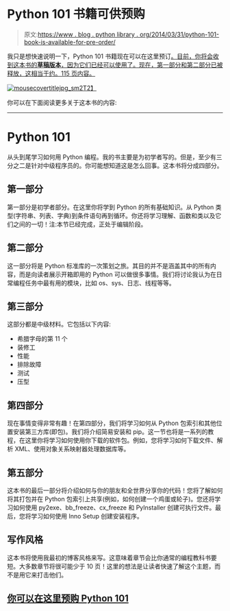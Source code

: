 # Python 101 书籍可供预购

> 原文:[https://www . blog . python library . org/2014/03/31/python-101-book-is-available-for-pre-order/](https://www.blog.pythonlibrary.org/2014/03/31/python-101-book-is-available-for-pre-order/)

我只是想快速说明一下，Python 101 书籍现在可以在这里预订[。目前，你将会收到这本书的**草稿版本**，因为它们已经可以使用了。现在，第一部分和第二部分已被释放，这相当于约。115 页内容。](https://gum.co/bppWr)

[![mousecovertitlejpg_sm2](../Images/3f498864a637c00e2d4075a1d8cedbd5.png)T2】](https://gum.co/bppWr)

你可以在下面阅读更多关于这本书的内容:

* * *

# Python 101

从头到尾学习如何用 Python 编程。我的书主要是为初学者写的。但是，至少有三分之二是针对中级程序员的。你可能想知道这是怎么回事。这本书将分成四部分。

## 第一部分

第一部分是初学者部分。在这里你将学到 Python 的所有基础知识。从 Python 类型(字符串、列表、字典)到条件语句再到循环。你还将学习理解、函数和类以及它们之间的一切！注:本节已经完成，正处于编辑阶段。

## 第二部分

这一部分将是 Python 标准库的一次策划之旅。其目的并不是涵盖其中的所有内容，而是向读者展示开箱即用的 Python 可以做很多事情。我们将讨论我认为在日常编程任务中最有用的模块，比如 os、sys、日志、线程等等。

## 第三部分

这部分都是中级材料。它包括以下内容:

*   希腊字母的第 11 个
*   装修工
*   性能
*   排除故障
*   测试
*   压型

## 第四部分

现在事情变得非常有趣！在第四部分，我们将学习如何从 Python 包索引和其他位置安装第三方库(即包)。我们将介绍简易安装和 pip。这一节也将是一系列的教程，在这里你将学习如何使用你下载的软件包。例如，您将学习如何下载文件、解析 XML、使用对象关系映射器处理数据库等。

## 第五部分

这本书的最后一部分将介绍如何与你的朋友和全世界分享你的代码！您将了解如何将其打包并在 Python 包索引上共享(例如，如何创建一个鸡蛋或轮子)。您还将学习如何使用 py2exe、bb_freeze、cx_freeze 和 PyInstaller 创建可执行文件。最后，您将学习如何使用 Inno Setup 创建安装程序。

## 写作风格

这本书将使用我最初的博客风格来写。这意味着章节会比你通常的编程教科书要短。大多数章节将很可能少于 10 页！这里的想法是让读者快速了解这个主题，而不是用它来打击他们。

## [你可以在这里预购 Python 101](https://gumroad.com/l/bppWr)